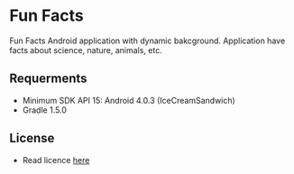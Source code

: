 # Fun Facts

Fun Facts Android application with dynamic bakcground. Application have facts about science, nature, animals, etc.

## Requerments

- Minimum SDK API 15: Android 4.0.3 (IceCreamSandwich)
- Gradle 1.5.0

## License
  
  - Read licence [here](https://github.com/valerysamovich/FunFacts/blob/master/LICENSE)
  
